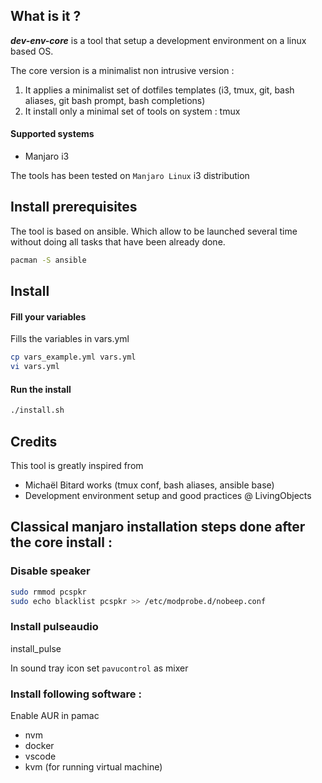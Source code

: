 ## What is it ?

**_dev-env-core_** is a tool that setup a development environment on a linux based OS.

The core version is a minimalist non intrusive version :
1. It applies a minimalist set of dotfiles templates (i3, tmux, git, bash aliases, git bash prompt, bash completions)
1. It install only a minimal set of tools on system : tmux

#### Supported systems

- Manjaro i3

The tools has been tested on `Manjaro Linux` i3 distribution

## Install prerequisites

The tool is based on ansible. Which allow to be launched several time without doing all tasks that have been already done.

```bash
pacman -S ansible
```

## Install

#### Fill your variables

Fills the variables in vars.yml

```bash
cp vars_example.yml vars.yml
vi vars.yml
```

#### Run the install

```bash
./install.sh
```

## Credits

This tool is greatly inspired from
- Michaël Bitard works (tmux conf, bash aliases, ansible base)
- Development environment setup and good practices @ LivingObjects

## Classical manjaro installation steps done after the core install :

### Disable speaker

```bash
sudo rmmod pcspkr
sudo echo blacklist pcspkr >> /etc/modprobe.d/nobeep.conf
```

### Install pulseaudio

install_pulse

In sound tray icon set `pavucontrol` as mixer

### Install following software :

Enable AUR in pamac

- nvm
- docker
- vscode
- kvm (for running virtual machine)